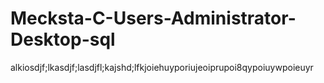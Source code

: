 # Mecksta-C-Users-Administrator-Desktop-sql
alkiosdjf;lkasdjf;lasdjfl;kajshd;lfkjoiehuyporiujeoiprupoi8qypoiuywpoieuyr
